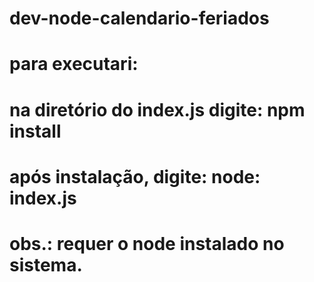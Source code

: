# dev-node-calendario-feriados

# para executari:
# na diretório do index.js digite: npm install
# após instalação, digite: node: index.js
# obs.: requer o node instalado no sistema.
